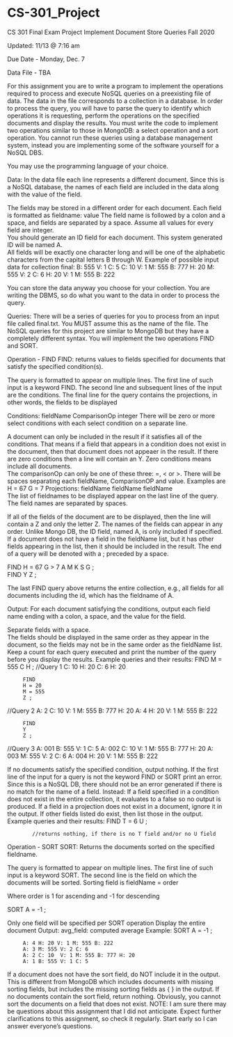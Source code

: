 # CS-301_Project
 CS 301 Final Exam Project 
 Implement Document Store Queries
Fall 2020

 Updated: 11/13 @ 7:16 am

Due Date - Monday, Dec. 7

Data File - TBA

For this assignment you are to write a program to implement the operations required to process and execute NoSQL queries on a preexisting file of data.  The data in the file corresponds to a collection in a database.  In order to process the query, you will have to parse the query to identify which operations it is requesting, perform the operations on the specified documents and display the results.  You must write the code to implement two operations similar to those in MongoDB: a select operation and a sort operation. You cannot run these queries using a database management system, instead you are implementing some of the software yourself for a NoSQL DBS. 

You may use the programming language of your choice. 

Data:   In the data file each line represents a different document.  Since this is a NoSQL database, the names of each field are included in the data along with the value of the field.  

The fields may be stored in a different order for each document.  Each field is formatted as
         fieldname: value
The field name is followed by a colon and a space, and fields are separated by a space. 
Assume all values for every field are integer.  
You should generate an ID field for each document.  This system generated ID will be named A.  
All fields will be exactly one character long and will be one of the alphabetic characters from the capital letters B through W.
Example of possible input data for collection final:
            B: 555 V: 1 C: 5
            C: 10  V: 1 M: 555 B: 777 H: 20
            M: 555 V: 2 C: 6
            H: 20 V: 1 M: 555 B: 222

You can store the data anyway you choose for your collection.  You are writing the DBMS, so do what you want to the data in order to process the query.

Queries:   There will be a series of queries for you to process from an input file called final.txt.  You MUST assume this as the name of the file. The NoSQL queries for this project are similar to MongoDB but they have a completely different syntax. You will implement the two operations FIND and SORT.

Operation - FIND
FIND: returns values to fields specified for documents that satisfy the specified condition(s).

The query is formatted to appear on multiple lines. 
The first line of such input is a keyword FIND.
The second line and subsequent lines of the input are the conditions.
The final line for the query contains the projections, in other words, the fields to be displayed
 

Conditions:  fieldName ComparisonOp integer
There will be zero or more select conditions with each select condition on a separate line.

A document can only be included in the result if it satisfies all of the conditions.  That means if a field that appears in a condition does not exist in the document, then that document does not appeaer in the result.
If there are zero conditions then a line will contain an Y. Zero conditions means include all documents.  
The comparisonOp can only be one of these three:  =, < or >.
There will be spaces separating each fieldName, ComparisonOP and value.  Examples are
                   H = 67
                  G = 7
Projections:   fieldName fieldName fieldName  
The list of fieldnames to be displayed appear on the last line of the query. The field names are separated by spaces. 

If all of the fields of the document are to be displayed, then the line will contain a Z and only the letter Z.
The names of the fields can appear in any order.
Unlike Mongo DB, the ID field, named A, is only included if specified.  If a document does not have a field in the fieldName list, but it has other fields appearing in the list, then it should be included in the result. 
The end of a query will be denoted with a ; preceded by a space. 

FIND
H = 67
G > 7
A M K S G ;        
FIND
Y
Z ;

The last FIND query above returns the entire collection, e.g., all fields for all documents including the id, which has the fieldname of A.

Output:  For each document satisfying the conditions, output each field name ending with a colon, a space, and the value for the field. 

Separate fields with a space.  
The fields should be displayed in the same order as they appear in the document, so the fields may not be in the same order as the fieldName list. 
Keep a count for each query executed and print the number of the query before you display the results. 
Example queries and their results:
         FIND
         M = 555
         C H ;
//Query 1
            C: 10 H: 20
            C: 6 
          H: 20

         FIND
         H = 20
         M = 555
         Z ; 
//Query 2
          A: 2 C: 10  V: 1 M: 555 B: 777 H: 20
            A: 4  H: 20 V: 1 M: 555 B: 222


         FIND
         Y
         Z ;
//Query 3
            A: 001 B: 555 V: 1 C: 5
            A: 002 C: 10  V: 1 M: 555 B: 777 H: 20
            A: 003 M: 555 V: 2 C: 6
            A: 004 H: 20 V: 1 M: 555 B: 222

If no documents satisfy the specified condition, output nothing.
If the first line of the input for a query is not the keyword FIND or SORT print an error. 
Since this is a NoSQL DB, there should not be an error generated if there is no match for the name of a field.  Instead:
If a field specified in a condition does not exist in the entire collection, it evaluates to a false so no output is produced. 
If a field in a projection does not exist in a document, ignore it in the output.  If other fields listed do exist, then list those in the output.
Example queries and their results:
          FIND
          T = 6
          U ;
        
            //returns nothing, if there is no T field and/or no U field

Operation -  SORT
SORT:  Returns the documents sorted on the specified fieldname.

The query is formatted to appear on multiple lines. 
The first line of such input is a keyword SORT.
The second line is the field on which the documents will be sorted. 
Sorting field is fieldName = order

Where order is 1 for ascending and -1 for descending

SORT
A = -1 ;

Only one field will be specified per SORT operation
Display the entire document
Output:   avg_field: computed average
Example:
         SORT
         A = -1 ;

         A: 4 H: 20 V: 1 M: 555 B: 222
         A: 3 M: 555 V: 2 C: 6
         A: 2 C: 10  V: 1 M: 555 B: 777 H: 20
         A: 1 B: 555 V: 1 C: 5

If a document does not have the sort field, do NOT include it in the output.  This is different from MongoDB which includes documents with missing sorting fields, but includes the missing sorting fields as { } in the output.
If no documents contain the sort field, return nothing.  Obviously, you cannot sort the documents on a field that does not exist.
NOTE:  I am sure there may be questions about this assignment that I did not anticipate.  Expect further clarifications to this assignment, so check it regularly.  Start early so I can answer everyone’s questions.
